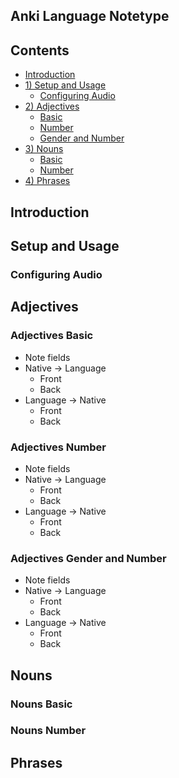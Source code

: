 ## Anki Language Notetype

## Contents
- [Introduction](#introduction)
- [1) Setup and Usage](#setup-and-usage)
  - [Configuring Audio](#configuring-audio)
- [2) Adjectives](#adjectives)
  - [Basic](#adjectives-basic)
  - [Number](#adjectives-number)
  - [Gender and Number](#adjectives-gender-and-number)
- [3) Nouns](#nouns)
  - [Basic](#nouns-basic)
  - [Number](#nouns-number)
- [4) Phrases](#phrase)

## Introduction

## Setup and Usage

### Configuring Audio

## Adjectives
### Adjectives Basic
- Note fields
- Native -> Language
	- Front
	- Back
- Language -> Native
	- Front
	- Back

### Adjectives Number
- Note fields
- Native -> Language
	- Front
	- Back
- Language -> Native
	- Front
	- Back

### Adjectives Gender and Number
- Note fields
- Native -> Language
	- Front
	- Back
- Language -> Native
	- Front
	- Back

## Nouns
### Nouns Basic
### Nouns Number

## Phrases
